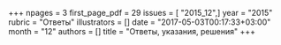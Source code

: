 +++
npages = 3
first_page_pdf = 29
issues = [ "2015_12",]
year = "2015"
rubric = "Ответы"
illustrators = []
date = "2017-05-03T00:17:33+03:00"
month = "12"
authors = []
title = "Ответы, указания, решения"
+++
